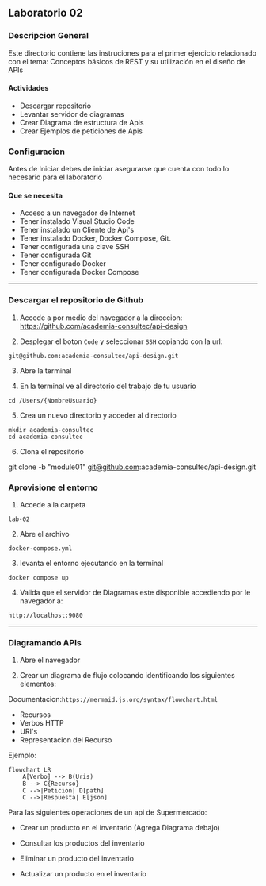 
## Laboratorio 02


### Descripcion General

Este directorio contiene las instruciones para el primer ejercicio relacionado con el tema: Conceptos básicos de REST y su utilización en el diseño de APIs



#### Actividades

* Descargar repositorio
* Levantar servidor de diagramas
* Crear Diagrama de estructura de Apis
* Crear Ejemplos de peticiones de Apis


### Configuracion

Antes de Iniciar debes de iniciar asegurarse que cuenta con todo lo necesario para el laboratorio


#### Que se necesita

* Acceso a un navegador de Internet
* Tener instalado Visual Studio Code
* Tener instalado un Cliente de Api's
* Tener instalado Docker, Docker Compose, Git.
* Tener configurada una clave SSH
* Tener configurada Git
* Tener configurado Docker
* Tener configurada Docker Compose

---

### Descargar el repositorio de Github

1. Accede a por medio del navegador a la direccion: 
https://github.com/academia-consultec/api-design

2. Desplegar el boton `Code` y seleccionar `SSH` copiando con la url:

`git@github.com:academia-consultec/api-design.git`

3. Abre la terminal  

4. En la terminal ve al directorio del trabajo de tu usuario 

`cd /Users/{NombreUsuario}`

5. Crea un nuevo directorio y acceder al directorio

```
mkdir academia-consultec
cd academia-consultec
```

6. Clona el repositorio

git clone -b "module01" git@github.com:academia-consultec/api-design.git


### Aprovisione el entorno 

1. Accede a la carpeta 

`lab-02` 

2. Abre el archivo 

`docker-compose.yml`

3. levanta el entorno ejecutando en la terminal 

`docker compose up`

4. Valida que el servidor de Diagramas este disponible accediendo por le navegador a:

`http://localhost:9080`

----

### Diagramando APIs

1. Abre el navegador

2. Crear un diagrama de flujo colocando identificando los siguientes elementos:

Documentacion:`https://mermaid.js.org/syntax/flowchart.html`

* Recursos 
* Verbos HTTP 
* URI's 
* Representacion del Recurso 


Ejemplo:
``` mermaid
flowchart LR
    A[Verbo] --> B(Uris)
    B --> C{Recurso}
    C -->|Peticion| D[path]
    C -->|Respuesta| E[json]
```


Para las siguientes operaciones de un api de Supermercado:

* Crear un producto en el inventario (Agrega Diagrama debajo)

* Consultar los productos del inventario

* Eliminar un producto del inventario

* Actualizar un producto en el inventario
